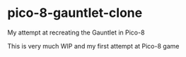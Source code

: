 # pico-8-gauntlet-clone
My attempt at recreating the Gauntlet in Pico-8

This is very much WIP and my first attempt at Pico-8 game